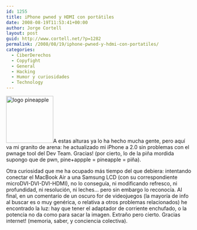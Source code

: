 ```yaml
---
id: 1255
title: iPhone pwned y HDMI con portátiles
date: 2008-08-19T11:53:41+00:00
author: Jorge Cortell
layout: post
guid: http://www.cortell.net/?p=1282
permalink: /2008/08/19/iphone-pwned-y-hdmi-con-portatiles/
categories:
  - CiberDerechos
  - Copyfight
  - General
  - Hacking
  - Humor y curiosidades
  - Technology
---
```

<img src="http://www.appsmac.com/archivos/2008/07/pwn1.jpg" alt="logo pineapple" width="128" height="128" />A estas alturas ya lo ha hecho mucha gente, pero aquí va mi granito de arena: he actualizado mi iPhone a 2.0 sin problemas con el pwnage tool del Dev Team. Gracias! (por cierto, lo de la piña mordida supongo que de pwn, pine+appple = pineapple = piña).

Otra curiosidad que me ha ocupado más tiempo del que debiera: intentando conectar el MacBook Air a una Samsung LCD (con su correspondiente microDVI-DVI-DVI-HDMI), no lo conseguía, ni modificando refresco, ni profundidad, ni resolución, ni leches... pero sin embargo lo reconocía. Al final, en un comentario de un oscuro for de videojuegos (la mayoría de info al buscar es o muy genérica, o relativa a otros problemas relacionados) he encontrado la luz: hay que tener el adaptador de corriente enchufado, o la potencia no da como para sacar la imagen. Extraño pero cierto. Gracias internet! (memoria, saber, y conciencia colectiva).
